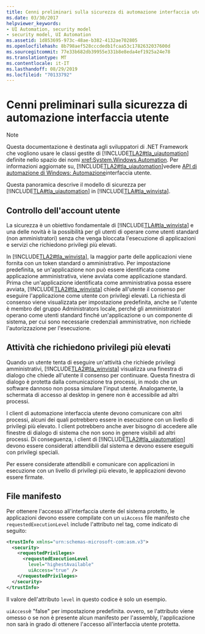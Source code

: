 ```yaml
---
title: Cenni preliminari sulla sicurezza di automazione interfaccia utente
ms.date: 03/30/2017
helpviewer_keywords:
- UI Automation, security model
- security model, UI Automation
ms.assetid: 1d853695-973c-48ae-b382-4132ae702805
ms.openlocfilehash: 8b798aef528cccdedb1fcaa53c1782632037600d
ms.sourcegitcommit: 77e33b682db39955e331b8e8eda4ef1925a24e78
ms.translationtype: MT
ms.contentlocale: it-IT
ms.lasthandoff: 08/29/2019
ms.locfileid: "70133792"
---
```

# <a name="ui-automation-security-overview"></a>Cenni preliminari sulla sicurezza di automazione interfaccia utente

> [!NOTE]
> Questa documentazione è destinata agli sviluppatori di .NET Framework che vogliono usare le classi gestite di [!INCLUDE[TLA2#tla_uiautomation](../../../includes/tla2sharptla-uiautomation-md.md)] definite nello spazio dei nomi <xref:System.Windows.Automation>. Per informazioni aggiornate su, [!INCLUDE[TLA2#tla_uiautomation](../../../includes/tla2sharptla-uiautomation-md.md)]vedere [API di automazione di Windows: Automazione](https://go.microsoft.com/fwlink/?LinkID=156746)interfaccia utente.

Questa panoramica descrive il modello di sicurezza per [!INCLUDE[TLA#tla_uiautomation](../../../includes/tlasharptla-uiautomation-md.md)] in [!INCLUDE[TLA#tla_winvista](../../../includes/tlasharptla-winvista-md.md)].

<a name="User_Account_Control"></a>

## <a name="user-account-control"></a>Controllo dell'account utente

La sicurezza è un obiettivo fondamentale di [!INCLUDE[TLA#tla_winvista](../../../includes/tlasharptla-winvista-md.md)] e una delle novità è la possibilità per gli utenti di operare come utenti standard (non amministratori) senza che venga bloccata l'esecuzione di applicazioni e servizi che richiedono privilegi più elevati.

In [!INCLUDE[TLA2#tla_winvista](../../../includes/tla2sharptla-winvista-md.md)], la maggior parte delle applicazioni viene fornita con un token standard o amministrativo. Per impostazione predefinita, se un'applicazione non può essere identificata come applicazione amministrativa, viene avviata come applicazione standard. Prima che un'applicazione identificata come amministrativa possa essere avviata, [!INCLUDE[TLA2#tla_winvista](../../../includes/tla2sharptla-winvista-md.md)] chiede all'utente il consenso per eseguire l'applicazione come utente con privilegi elevati. La richiesta di consenso viene visualizzata per impostazione predefinita, anche se l'utente è membro del gruppo Administrators locale, perché gli amministratori operano come utenti standard finché un'applicazione o un componente di sistema, per cui sono necessarie credenziali amministrative, non richiede l'autorizzazione per l'esecuzione.

<a name="Tasks_Requiring_Higher_Privileges"></a>

## <a name="tasks-requiring-higher-privileges"></a>Attività che richiedono privilegi più elevati

Quando un utente tenta di eseguire un'attività che richiede privilegi amministrativi, [!INCLUDE[TLA2#tla_winvista](../../../includes/tla2sharptla-winvista-md.md)] visualizza una finestra di dialogo che chiede all'utente il consenso per continuare. Questa finestra di dialogo è protetta dalla comunicazione tra processi, in modo che un software dannoso non possa simulare l'input utente. Analogamente, la schermata di accesso al desktop in genere non è accessibile ad altri processi.

I client di automazione interfaccia utente devono comunicare con altri processi, alcuni dei quali potrebbero essere in esecuzione con un livello di privilegi più elevato. I client potrebbero anche aver bisogno di accedere alle finestre di dialogo di sistema che non sono in genere visibili ad altri processi. Di conseguenza, i client di [!INCLUDE[TLA2#tla_uiautomation](../../../includes/tla2sharptla-uiautomation-md.md)] devono essere considerati attendibili dal sistema e devono essere eseguiti con privilegi speciali.

Per essere considerate attendibili e comunicare con applicazioni in esecuzione con un livello di privilegi più elevato, le applicazioni devono essere firmate.

<a name="Manifest_Files"></a>

## <a name="manifest-files"></a>File manifesto

Per ottenere l'accesso all'interfaccia utente del sistema protetto, le applicazioni devono essere compilate con un `uiAccess` file manifesto che `requestedExecutionLevel` include l'attributo nel tag, come indicato di seguito:

```xml
<trustInfo xmlns="urn:schemas-microsoft-com:asm.v3">
  <security>
    <requestedPrivileges>
      <requestedExecutionLevel
        level="highestAvailable"
        uiAccess="true" />
    </requestedPrivileges>
  </security>
</trustInfo>
```

Il valore dell'attributo `level` in questo codice è solo un esempio.

`uiAccess`è "false" per impostazione predefinita. ovvero, se l'attributo viene omesso o se non è presente alcun manifesto per l'assembly, l'applicazione non sarà in grado di ottenere l'accesso all'interfaccia utente protetta.

